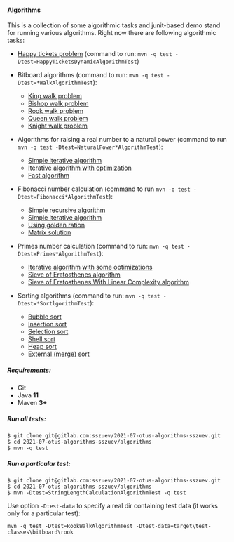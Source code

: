 #### Algorithms

This is a collection of some algorithmic tasks and junit-based demo stand for running various algorithms.
Right now there are following algorithmic tasks:

- [Happy tickets problem](src/main/java/com/gitlab/sszuev/tasks/tickets/HappyTicketsDynamicAlgorithm.java) (command to
  run: `mvn -q test -Dtest=HappyTicketsDynamicAlgorithmTest`)
- Bitboard algorithms (command to run: `mvn -q test -Dtest=*WalkAlgorithmTest`):
  * [King walk problem](src/main/java/com/gitlab/sszuev/tasks/bitboard/KingWalkAlgorithm.java)
  * [Bishop walk problem](src/main/java/com/gitlab/sszuev/tasks/bitboard/BishopWalkAlgorithm.java)
  * [Rook walk problem](src/main/java/com/gitlab/sszuev/tasks/bitboard/RookWalkAlgorithm.java)
  * [Queen walk problem](src/main/java/com/gitlab/sszuev/tasks/bitboard/QueenWalkAlgorithm.java)
  * [Knight walk problem](src/main/java/com/gitlab/sszuev/tasks/bitboard/KnightWalkAlgorithm.java)

- Algorithms for raising a real number to a natural power (command to
  run `mvn -q test -Dtest=NaturalPower*AlgorithmTest`):
  * [Simple iterative algorithm](src/main/java/com/gitlab/sszuev/tasks/algebraic/power/NaturalPowerSimpleIterativeAlgorithm.java)
  * [Iterative algorithm with optimization](src/main/java/com/gitlab/sszuev/tasks/algebraic/power/NaturalPowerOptimizedIterativeAlgorithm.java)
  * [Fast algorithm](src/main/java/com/gitlab/sszuev/tasks/algebraic/power/NaturalPowerFastAlgorithm.java)

- Fibonacci number calculation (command to run `mvn -q test -Dtest=Fibonacci*AlgorithmTest`):
  * [Simple recursive algorithm](src/main/java/com/gitlab/sszuev/tasks/algebraic/fibonacci/FibonacciRecursiveAlgorithm.java)
  * [Simple iterative algorithm](src/main/java/com/gitlab/sszuev/tasks/algebraic/fibonacci/FibonacciIterativeAlgorithm.java)
  * [Using golden ration](src/main/java/com/gitlab/sszuev/tasks/algebraic/fibonacci/FibonacciGoldenRationAlgorithm.java)
  * [Matrix solution](src/main/java/com/gitlab/sszuev/tasks/algebraic/fibonacci/FibonacciMatrixAlgorithm.java)

- Primes number calculation (command to run: `mvn -q test -Dtest=Primes*AlgorithmTest`):
  * [Iterative algorithm with some optimizations](src/main/java/com/gitlab/sszuev/tasks/algebraic/primes/PrimesOptimizedIterativeAlgorithm.java)
  * [Sieve of Eratosthenes algorithm](src/main/java/com/gitlab/sszuev/tasks/algebraic/primes/PrimesSieveOfEratosthenesAlgorithm.java)
  * [Sieve of Eratosthenes With Linear Complexity algorithm](src/main/java/com/gitlab/sszuev/tasks/algebraic/primes/PrimesSieveOfEratosthenesLinearTimeAlgorithm.java) 


- Sorting algorithms (command to run: `mvn -q test -Dtest=*SortlgorithmTest`):
  * [Bubble sort](src/main/java/com/gitlab/sszuev/tasks/sorting/BubbleSortAlgorithm.java)
  * [Insertion sort](src/main/java/com/gitlab/sszuev/tasks/sorting/InsertionSortAlgorithm.java)
  * [Selection sort](src/main/java/com/gitlab/sszuev/tasks/sorting/SelectionSortAlgorithm.java)
  * [Shell sort](src/main/java/com/gitlab/sszuev/tasks/sorting/ShellSortAlgorithm.java)
  * [Heap sort](src/main/java/com/gitlab/sszuev/tasks/sorting/HeapSortAlgorithm.java)
  * [External (merge) sort](src/main/java/com/gitlab/sszuev/tasks/sorting/ExternalSortAlgorithm.java)

##### Requirements:

- Git
- Java **11**
- Maven **3+**

##### Run all tests:

```
$ git clone git@gitlab.com:sszuev/2021-07-otus-algorithms-sszuev.git
$ cd 2021-07-otus-algorithms-sszuev/algorithms
$ mvn -q test
```

##### Run a particular test:

```
$ git clone git@gitlab.com:sszuev/2021-07-otus-algorithms-sszuev.git
$ cd 2021-07-otus-algorithms-sszuev/algorithms
$ mvn -Dtest=StringLengthCalculationAlgorithmTest -q test
```

Use option `-Dtest-data` to specify a real dir containing test data (it works only for a particular test):

```
mvn -q test -Dtest=RookWalkAlgorithmTest -Dtest-data=target\test-classes\bitboard\rook
``` 